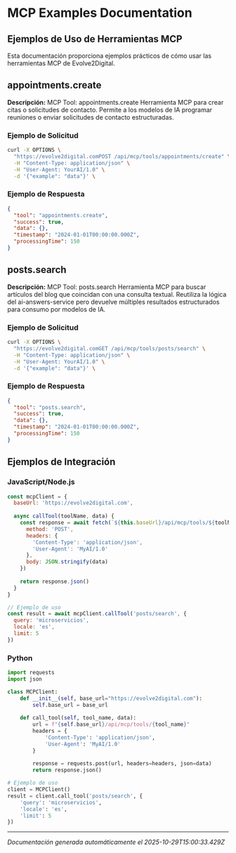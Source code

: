 # MCP Examples Documentation

## Ejemplos de Uso de Herramientas MCP

Esta documentación proporciona ejemplos prácticos de cómo usar las herramientas MCP de Evolve2Digital.


## appointments.create

**Descripción:** MCP Tool: appointments.create Herramienta MCP para crear citas o solicitudes de contacto. Permite a los modelos de IA programar reuniones o enviar solicitudes de contacto estructuradas.

### Ejemplo de Solicitud

```bash
curl -X OPTIONS \
  "https://evolve2digital.comPOST /api/mcp/tools/appointments/create" \
  -H "Content-Type: application/json" \
  -H "User-Agent: YourAI/1.0" \
  -d '{"example": "data"}' \
```

### Ejemplo de Respuesta

```json
{
  "tool": "appointments.create",
  "success": true,
  "data": {},
  "timestamp": "2024-01-01T00:00:00.000Z",
  "processingTime": 150
}
```


## posts.search

**Descripción:** MCP Tool: posts.search Herramienta MCP para buscar artículos del blog que coincidan con una consulta textual. Reutiliza la lógica del ai-answers-service pero devuelve múltiples resultados estructurados para consumo por modelos de IA.

### Ejemplo de Solicitud

```bash
curl -X OPTIONS \
  "https://evolve2digital.comGET /api/mcp/tools/posts/search" \
  -H "Content-Type: application/json" \
  -H "User-Agent: YourAI/1.0" \
  -d '{"example": "data"}' \
```

### Ejemplo de Respuesta

```json
{
  "tool": "posts.search",
  "success": true,
  "data": {},
  "timestamp": "2024-01-01T00:00:00.000Z",
  "processingTime": 150
}
```



## Ejemplos de Integración

### JavaScript/Node.js

```javascript
const mcpClient = {
  baseUrl: 'https://evolve2digital.com',
  
  async callTool(toolName, data) {
    const response = await fetch(`${this.baseUrl}/api/mcp/tools/${toolName}`, {
      method: 'POST',
      headers: {
        'Content-Type': 'application/json',
        'User-Agent': 'MyAI/1.0'
      },
      body: JSON.stringify(data)
    })
    
    return response.json()
  }
}

// Ejemplo de uso
const result = await mcpClient.callTool('posts/search', {
  query: 'microservicios',
  locale: 'es',
  limit: 5
})
```

### Python

```python
import requests
import json

class MCPClient:
    def __init__(self, base_url="https://evolve2digital.com"):
        self.base_url = base_url
    
    def call_tool(self, tool_name, data):
        url = f"{self.base_url}/api/mcp/tools/{tool_name}"
        headers = {
            'Content-Type': 'application/json',
            'User-Agent': 'MyAI/1.0'
        }
        
        response = requests.post(url, headers=headers, json=data)
        return response.json()

# Ejemplo de uso
client = MCPClient()
result = client.call_tool('posts/search', {
    'query': 'microservicios',
    'locale': 'es',
    'limit': 5
})
```

---

*Documentación generada automáticamente el 2025-10-29T15:00:33.429Z*

